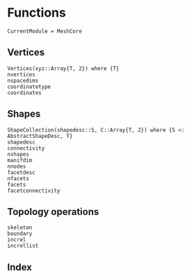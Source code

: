 # Functions

```@meta
CurrentModule = MeshCore
```

## Vertices

```@docs
Vertices(xyz::Array{T, 2}) where {T}
nvertices
nspacedims
coordinatetype
coordinates
```

## Shapes

```@docs
ShapeCollection(shapedesc::S, C::Array{T, 2}) where {S <: AbstractShapeDesc, T}
shapedesc
connectivity
nshapes
manifdim
nnodes
facetdesc
nfacets
facets
facetconnectivity
```

## Topology operations

```@docs
skeleton
boundary
increl
increllist
```

## Index

```@index
```
